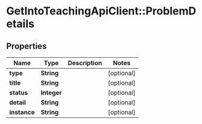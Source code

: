 # GetIntoTeachingApiClient::ProblemDetails

## Properties
Name | Type | Description | Notes
------------ | ------------- | ------------- | -------------
**type** | **String** |  | [optional] 
**title** | **String** |  | [optional] 
**status** | **Integer** |  | [optional] 
**detail** | **String** |  | [optional] 
**instance** | **String** |  | [optional] 



